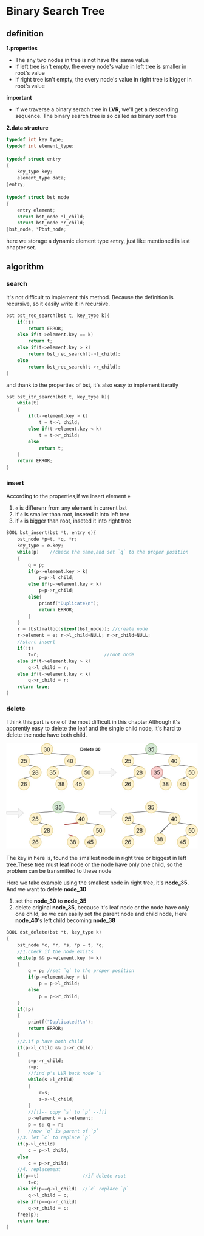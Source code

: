 # Binary Search Tree

## definition

**1.properties**

- The any two nodes in tree is not have the same value
- If left tree isn't empty, the every node's value in left tree is smaller in root's value
- If right tree isn't empty, the every node's value in right tree is bigger in root's value

**important**

- If we traverse a binary serach tree in **LVR**, we'll get a descending sequence. The binary search tree is so called as binary sort tree

**2.data structure**

```c
typedef int key_type;
typedef int element_type;

typedef struct entry
{
    key_type key;
    element_type data;
}entry;

typedef struct bst_node
{
    entry element;
    struct bst_node *l_child;
    struct bst_node *r_child;
}bst_node, *Pbst_node;
```

here we storage a dynamic element type `entry`, just like mentioned in last chapter set.

## algorithm

### search

it's not difficult to implement this method. Because the definition is recursive, so it easily write it in recursive.

```c
bst bst_rec_search(bst t, key_type k){
    if(!t)
        return ERROR;
    else if(t->element.key == k)
        return t;
    else if(t->element.key > k)
        return bst_rec_search(t->l_child);
    else
        return bst_rec_search(t->r_child);
}
```

and thank to the properties of bst, it's also easy to implement iteratly

```c
bst bst_itr_search(bst t, key_type k){
    while(t)
    {
        if(t->element.key > k)
            t = t->l_child;
        else if(t->element.key < k)
            t = t->r_child;
        else
            return t;
    }
    return ERROR;
}
```

### insert

According to the properties,if we insert element `e`

1. `e` is differenr from any element in current bst
2. if `e` is smaller than root, inseted it into left tree
3. if `e` is bigger than root, inseted it into right tree

```c
BOOL bst_insert(bst *t, entry e){
    bst_node *p=t, *q, *r;
    key_type = e.key;
    while(p)    //check the same,and set `q` to the proper position
    {
        q = p;
        if(p->element.key > k)
            p=p->l_child;
        else if(p->element.key < k)
            p=p->r_child;
        else{
            printf("Duplicate\n");
            return ERROR;
        }
    }
    r = (bst)malloc(sizeof(bst_node)); //create node
    r->element = e; r->l_child=NULL; r->r_child=NULL;
    //start insert
    if(!t)
        t=r;                        //root node
    else if(t->element.key > k)
        q->l_child = r;
    else if(t->element.key < k)
        q->r_child = r;
    return true;
}
```

### delete

I think this part is one of the most difficult in this chapter.Although it's apprently easy to delete the leaf and the single child node, it's hard to delete the node have both child.

![](../imgs/7-bst1.jpg)

The key in here is, found the smallest node in right tree or biggest in left tree.These tree must leaf node or the node have only one child, so the problem can be transmitted to these node

Here we take example using the smallest node in right tree, it's **node_35**. And we want to delete **node_30**

1. set the **node_30** to **node_35**
2. delete original **node_35**, because it's  leaf node or the node have only one child, so we can easily set the parent node and child node, Here **node_40**'s left child becoming **node_38**

```c
BOOL dst_delete(bst *t, key_type k)
{
    bst_node *c, *r, *s, *p = t, *q;
    //1.check if the node exists
    while(p && p->element.key != k)
    {
        q = p; //set `q` to the proper position
        if(p->element.key > k)
            p = p->l_child;
        else
            p = p->r_child;
    }
    if(!p)
    {
        printf("Duplicated!\n");
        return ERROR;
    }
    //2.if p have both child
    if(p->l_child && p->r_child)
    {
        s=p->r_child;
        r=p;
        //find p's LVR back node `s`
        while(s->l_child)
        {
            r=s;
            s=s->l_child;
        }
        //[!]-- copy `s` to `p` --[!]
        p->element = s->element;
        p = s; q = r;
    }   //now `q` is parent of `p`
    //3. let `c` to replace `p`
    if(p->l_child)
        c = p->l_child;
    else
        c = p->r_child;
    //4. replacement
    if(p==t)                //if delete root
        t=c;
    else if(p==q->l_child)  //`c` replace `p`
        q->l_child = c;
    else if(p==q->r_child)
        q->r_child = c;
    free(p);
    return true;   
}
```

## 

